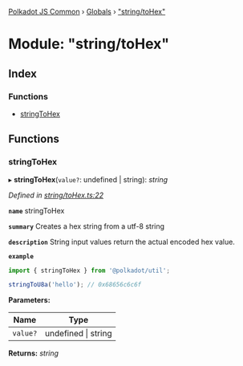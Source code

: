 [Polkadot JS Common](../README.md) › [Globals](../globals.md) › ["string/toHex"](_string_tohex_.md)

# Module: "string/toHex"

## Index

### Functions

* [stringToHex](_string_tohex_.md#stringtohex)

## Functions

###  stringToHex

▸ **stringToHex**(`value?`: undefined | string): *string*

*Defined in [string/toHex.ts:22](https://github.com/polkadot-js/common/blob/62ebe257/packages/util/src/string/toHex.ts#L22)*

**`name`** stringToHex

**`summary`** Creates a hex string from a utf-8 string

**`description`** 
String input values return the actual encoded hex value.

**`example`** 
<BR>

```javascript
import { stringToHex } from '@polkadot/util';

stringToU8a('hello'); // 0x68656c6c6f
```

**Parameters:**

Name | Type |
------ | ------ |
`value?` | undefined &#124; string |

**Returns:** *string*
